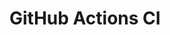 # GitHub Actions CI



























































































































































































































































































































































































































































































































































































































































































































































































































































































































































































































































































































































































































































































































































































































































































































































































































































































































































































































































































































































































































































































































































































































































































































































































































































































































































































































































































































































































































































































































































































































































































































































































































































































































































































































































































































































































































